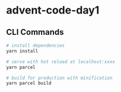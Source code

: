 # advent-code-day1

## CLI Commands

```bash
# install dependencies
yarn install

# serve with hot reload at localhost:xxxx
yarn parcel

# build for production with minification
yarn parcel build

```
